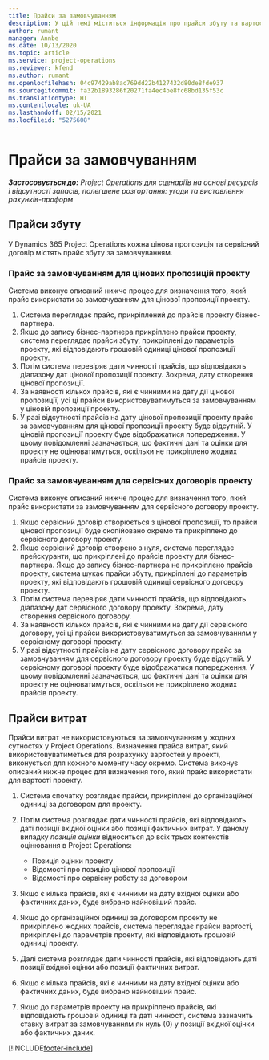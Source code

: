 ```yaml
---
title: Прайси за замовчуванням
description: У цій темі міститься інформація про прайси збуту та вартості у Project Operations.
author: rumant
manager: Annbe
ms.date: 10/13/2020
ms.topic: article
ms.service: project-operations
ms.reviewer: kfend
ms.author: rumant
ms.openlocfilehash: 04c97429ab8ac769dd22b4127432d80de8fde937
ms.sourcegitcommit: fa32b1893286f20271fa4ec4be8fc68bd135f53c
ms.translationtype: HT
ms.contentlocale: uk-UA
ms.lasthandoff: 02/15/2021
ms.locfileid: "5275608"
---
```

# <a name="default-price-lists"></a>Прайси за замовчуванням

_**Застосовується до:** Project Operations для сценаріїв на основі ресурсів і відсутності запасів, полегшене розгортання: угоди та виставлення рахунків-проформ_

## <a name="sales-price-lists"></a>Прайси збуту

У Dynamics 365 Project Operations кожна цінова пропозиція та сервісний договір містять прайс збуту за замовчуванням. 

### <a name="price-list-default-on-project-quotes"></a>Прайс за замовчуванням для цінових пропозицій проекту
Система виконує описаний нижче процес для визначення того, який прайс використати за замовчуванням для цінової пропозиції проекту.

1. Система переглядає прайс, прикріплений до прайсів проекту бізнес-партнера. 
2. Якщо до запису бізнес-партнера прикріплено прайси проекту, система переглядає прайси збуту, прикріплені до параметрів проекту, які відповідають грошовій одиниці цінової пропозиції проекту.
3. Потім система перевіряє дати чинності прайсів, що відповідають діапазону дат цінової пропозиції проекту. Зокрема, дату створення цінової пропозиції.
4. За наявності кількох прайсів, які є чинними на дату дії цінової пропозиції, усі ці прайси використовуватимуться за замовчуванням у ціновій пропозиції проекту.
5. У разі відсутності прайсів на дату цінової пропозиції проекту прайс за замовчуванням для цінової пропозиції проекту буде відсутній. У ціновій пропозиції проекту буде відображатися попередження. У цьому повідомленні зазначається, що фактичні дані та оцінки для проекту не оцінюватимуться, оскільки не прикріплено жодних прайсів проекту.

### <a name="price-list-default-on-project-contracts"></a>Прайс за замовчуванням для сервісних договорів проекту 
Система виконує описаний нижче процес для визначення того, який прайс використати за замовчуванням для сервісного договору проекту.

1. Якщо сервісний договір створюється з цінової пропозиції, то прайси цінової пропозиції буде скопійовано окремо та прикріплено до сервісного договору проекту.
2. Якщо сервісний договір створено з нуля, система переглядає прейскуранти, що прикріплені до прайсів проекту для бізнес-партнера. Якщо до запису бізнес-партнера не прикріплено прайсів проекту, система шукає прайси збуту, прикріплені до параметрів проекту, які відповідають грошовій одиниці сервісного договору проекту.
4. Потім система перевіряє дати чинності прайсів, що відповідають діапазону дат сервісного договору проекту. Зокрема, дату створення сервісного договору.
5. За наявності кількох прайсів, які є чинними на дату дії сервісного договору, усі ці прайси використовуватимуться за замовчуванням у сервісному договорі проекту.
6. У разі відсутності прайсів на дату сервісного договору прайс за замовчуванням для сервісного договору проекту буде відсутній. У сервісному договорі проекту буде відображатися попередження. У цьому повідомленні зазначається, що фактичні дані та оцінки для проекту не оцінюватимуться, оскільки не прикріплено жодних прайсів проекту.

## <a name="cost-price-lists"></a>Прайси витрат

Прайси витрат не використовуються за замовчуванням у жодних сутностях у Project Operations. Визначення прайса витрат, який використовуватиметься для розрахунку вартостей у проекті, виконується для кожного моменту часу окремо. Система виконує описаний нижче процес для визначення того, який прайс використати для вартості проекту.

1. Система спочатку розглядає прайси, прикріплені до організаційної одиниці за договором для проекту.
2. Потім система розглядає дати чинності прайсів, які відповідають даті позиції вхідної оцінки або позиції фактичних витрат. У даному випадку *позиція оцінки* відноситься до всіх трьох контекстів оцінювання в Project Operations:

    - Позиція оцінки проекту
    - Відомості про позицію цінової пропозиції
    - Відомості про сервісну роботу за договором
  
3. Якщо є кілька прайсів, які є чинними на дату вхідної оцінки або фактичних даних, буде вибрано найновіший прайс.
4. Якщо до організаційної одиниці за договором проекту не прикріплено жодних прайсів, система переглядає прайси вартості, прикріплені до параметрів проекту, які відповідають грошовій одиниці проекту.
5. Далі система розглядає дати чинності прайсів, які відповідають даті позиції вхідної оцінки або позиції фактичних витрат. 
6. Якщо є кілька прайсів, які є чинними на дату вхідної оцінки або фактичних даних, буде вибрано найновіший прайс.
7. Якщо до параметрів проекту на прикріплено прайсів, які відповідають грошовій одиниці та даті чинності, система зазначить ставку витрат за замовчуванням як нуль (0) у позиції вхідної оцінки або фактичних даних.


[!INCLUDE[footer-include](../includes/footer-banner.md)]